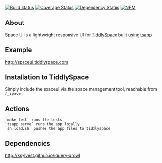 [![Build Status](https://travis-ci.org/BoyCook/SpaceUI.png?branch=master)](https://travis-ci.org/BoyCook/SpaceUI)
[![Coverage Status](https://coveralls.io/repos/BoyCook/SpaceUI/badge.png)](https://coveralls.io/r/BoyCook/SpaceUI)
[![Dependency Status](https://gemnasium.com/BoyCook/SpaceUI.png)](https://gemnasium.com/BoyCook/SpaceUI)
[![NPM](https://nodei.co/npm/SpaceUI.png?downloads=true)](https://nodei.co/npm/SpaceUI) 

## About
Space UI is a lightweight responsive UI for [TiddlySpace](http://tiddlyspace.com) built using [tsapp](http://tsapp.tiddlyspace.com)

## Example
http://spaceui.tiddlyspace.com

## Installation to TiddlySpace	
Simply include the spaceui via the space management tool, reachable from `/_space`

## Actions
	`make test` runs the tests
	`tsapp serve` runs the app locally
	`sh load.sh` pushes the app files to tiddlyspace

## Dependencies
http://ksylvest.github.io/jquery-growl
